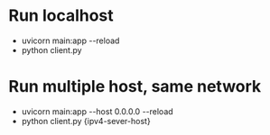 # Run localhost
- uvicorn main:app --reload
- python client.py

# Run multiple host, same network
- uvicorn main:app --host 0.0.0.0 --reload
- python client.py {ipv4-sever-host}
